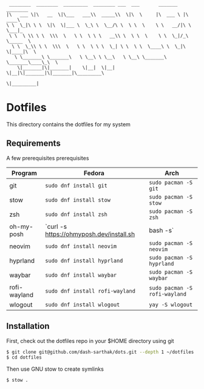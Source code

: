 ```text
 ________  ________  _________  ________ ___  ___       _______   ________      
|\   ___ \|\   __  \|\___   ___\\  _____\\  \|\  \     |\  ___ \ |\   ____\     
\ \  \_|\ \ \  \|\  \|___ \  \_\ \  \__/\ \  \ \  \    \ \   __/|\ \  \___|_    
 \ \  \ \\ \ \  \\\  \   \ \  \ \ \   __\\ \  \ \  \    \ \  \_|/_\ \_____  \   
  \ \  \_\\ \ \  \\\  \   \ \  \ \ \  \_| \ \  \ \  \____\ \  \_|\ \|____|\  \  
   \ \_______\ \_______\   \ \__\ \ \__\   \ \__\ \_______\ \_______\____\_\  \ 
    \|_______|\|_______|    \|__|  \|__|    \|__|\|_______|\|_______|\_________\
                                                                    \|_________|
 ```


# Dotfiles

This directory contains the dotfiles for my system

## Requirements

A few prerequisites prerequisites

| Program      | Fedora                                              | Arch                                                        |
| ------------ | --------------------------------------------------- | ----------------------------------------------------------- |
| git          | `sudo dnf install git`                              | `sudo pacman -S git`                                        |
| stow         | `sudo dnf install stow`                             | `sudo pacman -S stow`                                       |
| zsh          | `sudo dnf install zsh`                              | `sudo pacman -S zsh`                                        |
| oh-my-posh   | `curl -s https://ohmyposh.dev/install.sh | bash -s` | `yay -S oh-my-posh` (setup go before installing oh-my-posh) |
| neovim       | `sudo dnf install neovim`                           | `sudo pacman -S neovim`                                     |
| hyprland     | `sudo dnf install hyprland`                         | `sudo pacman -S hyprland`                                   |
| waybar       | `sudo dnf install waybar`                           | `sudo pacman -S waybar`                                     |
| rofi-wayland | `sudo dnf install rofi-wayland`                     | `sudo pacman -S rofi-wayland`                               |
| wlogout      | `sudo dnf install wlogout`                          | `yay -S wlogout`                                            |

## Installation

First, check out the dotfiles repo in your $HOME directory using git

```sh
$ git clone git@github.com/dash-sarthak/dots.git --depth 1 ~/dotfiles
$ cd dotfiles
```
Then use GNU stow to create symlinks

```sh
$ stow .
```

